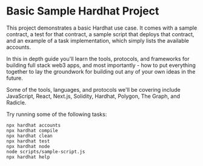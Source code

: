 # Basic Sample Hardhat Project

This project demonstrates a basic Hardhat use case. It comes with a sample contract, a test for that contract, a sample script that deploys that contract, and an example of a task implementation, which simply lists the available accounts.

In this in depth guide you'll learn the tools, protocols, and frameworks for building full stack web3 apps, and most importantly - how to put everything together to lay the groundwork for building out any of your own ideas in the future.

Some of the tools, languages, and protocols we'll be covering include JavaScript, React, Next.js, Solidity, Hardhat, Polygon, The Graph, and Radicle.

Try running some of the following tasks:

```shell
npx hardhat accounts
npx hardhat compile
npx hardhat clean
npx hardhat test
npx hardhat node
node scripts/sample-script.js
npx hardhat help
```
